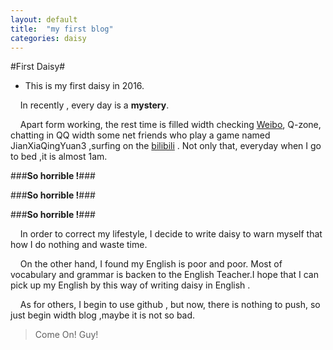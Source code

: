```yaml
---
layout: default
title:  "my first blog"
categories: daisy
---
```

#First Daisy#

* This is my first daisy in 2016. 

&nbsp;&nbsp;&nbsp;&nbsp;In recently , every day is a **mystery**.  

&nbsp;&nbsp;&nbsp;&nbsp;Apart form working, the rest time is filled width checking  [Weibo](http://weibo.com/u/3130185225), Q-zone, chatting in QQ width some net friends who play a game named JianXiaQingYuan3 ,surfing on the [bilibili](http://www.bilibili.com) . Not only that, everyday when I go to bed ,it is almost 1am.  

###**So horrible !**###  

###**So horrible !**###  

###**So horrible !**###  


&nbsp;&nbsp;&nbsp;&nbsp;In order to correct my lifestyle, I decide to write daisy to warn myself that how I do nothing and waste time.  

&nbsp;&nbsp;&nbsp;&nbsp;On the other hand, I found my English is poor and poor. Most of vocabulary and grammar is backen to the English Teacher.I hope that I can pick up my English by this way of writing daisy in English .  

&nbsp;&nbsp;&nbsp;&nbsp;As for others, I begin to use github , but now, there is nothing to push, so just begin width blog ,maybe it is not so bad. 


>Come On! Guy!

